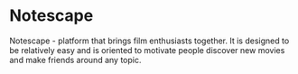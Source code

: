 # Notescape

Notescape - platform that brings film enthusiasts together. It is designed to
be relatively easy and is oriented to motivate people discover new movies and
make friends around any topic.


